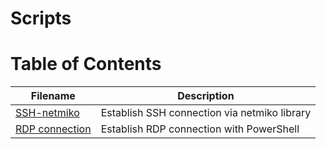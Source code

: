 # Scripts

# Table of Contents

| Filename | Description |
| --- | --- |
| [SSH-netmiko](https://github.com/Kaleidoscope-s/Scripting/blob/main/SSH-netmiko.py) | Establish SSH connection via netmiko library |
| [RDP connection](https://github.com/Kaleidoscope-s/Scripting/blob/main/RDP.ps1) | Establish RDP connection with PowerShell |
